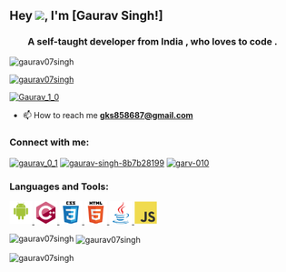 ## Hey <img src="https://github.com/TheDudeThatCode/TheDudeThatCode/blob/master/Assets/Hi.gif" width="29px">, I'm [Gaurav Singh!]

<h3 align="center">A self-taught developer from India , who loves to code .</h3>
<p align="left"> <img src="https://komarev.com/ghpvc/?username=gaurav07singh&label=Profile%20views&color=0e75b6&style=flat" alt="gaurav07singh" /> </p>
<p align="left"> <a href="https://github.com/ryo-ma/github-profile-trophy"><img src="https://github-profile-trophy.vercel.app/?username=gaurav07singh" alt="gaurav07singh" /></a> </p>

<p align="left"> <a href="https://twitter.com/Gaurav_1_0" target="blank"><img src="https://img.shields.io/twitter/follow/Gaurav_1_0?logo=twitter&style=for-the-badge" alt="Gaurav_1_0" /></a> </p>

- 📫 How to reach me **gks858687@gmail.com**

<h3 align="left">Connect with me:</h3>
<p align="left">
<a href="https://twitter.com/Gaurav_1_0" target="blank"><img align="center" src="https://raw.githubusercontent.com/rahuldkjain/github-profile-readme-generator/master/src/images/icons/Social/twitter.svg" alt="gaurav_0_1" height="30" width="40" /></a>
<a href="https://linkedin.com/in/gaurav-singh-8b7b28199" target="blank"><img align="center" src="https://raw.githubusercontent.com/rahuldkjain/github-profile-readme-generator/master/src/images/icons/Social/linked-in-alt.svg" alt="gaurav-singh-8b7b28199" height="30" width="40" /></a>
<a href="https://www.leetcode.com/garv-010" target="blank"><img align="center" src="https://raw.githubusercontent.com/rahuldkjain/github-profile-readme-generator/master/src/images/icons/Social/leet-code.svg" alt="garv-010" height="30" width="40" /></a>
</p>

<h3 align="left">Languages and Tools:</h3>
<p align="left"> <a href="https://developer.android.com" target="_blank" rel="noreferrer"> <img src="https://raw.githubusercontent.com/devicons/devicon/master/icons/android/android-original-wordmark.svg" alt="android" width="40" height="40"/> </a> <a href="https://www.w3schools.com/cpp/" target="_blank" rel="noreferrer"> <img src="https://raw.githubusercontent.com/devicons/devicon/master/icons/cplusplus/cplusplus-original.svg" alt="cplusplus" width="40" height="40"/> </a> <a href="https://www.w3schools.com/css/" target="_blank" rel="noreferrer"> <img src="https://raw.githubusercontent.com/devicons/devicon/master/icons/css3/css3-original-wordmark.svg" alt="css3" width="40" height="40"/> </a> <a href="https://www.w3.org/html/" target="_blank" rel="noreferrer"> <img src="https://raw.githubusercontent.com/devicons/devicon/master/icons/html5/html5-original-wordmark.svg" alt="html5" width="40" height="40"/> </a> <a href="https://www.java.com" target="_blank" rel="noreferrer"> <img src="https://raw.githubusercontent.com/devicons/devicon/master/icons/java/java-original.svg" alt="java" width="40" height="40"/> </a> <a href="https://developer.mozilla.org/en-US/docs/Web/JavaScript" target="_blank" rel="noreferrer"> <img src="https://raw.githubusercontent.com/devicons/devicon/master/icons/javascript/javascript-original.svg" alt="javascript" width="40" height="40"/> </a> </p>

<p><img align="left" src="https://github-readme-stats.vercel.app/api/top-langs?username=gaurav07singh&show_icons=true&locale=en&layout=compact" alt="gaurav07singh" /></p>

<p>&nbsp;<img align="center" src="https://github-readme-stats.vercel.app/api?username=gaurav07singh&show_icons=true&locale=en" alt="gaurav07singh" /></p>

<p><img align="center" src="https://github-readme-streak-stats.herokuapp.com/?user=gaurav07singh&" alt="gaurav07singh" /></p>
